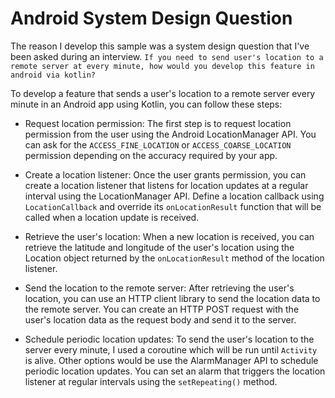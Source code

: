 
# Android System Design Question

The reason I develop this sample was a system design question that I've been asked during an interview.
`If you need to send user's location to a remote server at every minute, how would you develop this feature in android via kotlin?`

To develop a feature that sends a user's location to a remote server every minute in an Android app using Kotlin, you can follow these steps:

 * Request location permission: 
    The first step is to request location permission from the user using the Android LocationManager API. 
    You can ask for the `ACCESS_FINE_LOCATION` or `ACCESS_COARSE_LOCATION` permission depending on the accuracy required by your app.

 * Create a location listener: 
    Once the user grants permission, you can create a location listener that listens for location updates at a regular interval using the LocationManager API.
    Define a location callback using `LocationCallback` and override its `onLocationResult` function that will be called when a location update is received.

 * Retrieve the user's location: 
    When a new location is received, you can retrieve the latitude and longitude of the user's location using the Location object returned by the `onLocationResult` method of the location listener.

 * Send the location to the remote server: 
    After retrieving the user's location, you can use an HTTP client library to send the location data to the remote server. You can create an HTTP POST request with the user's location data as the request body and send it to the server.

 * Schedule periodic location updates: 
    To send the user's location to the server every minute, I used a coroutine which will be run until `Activity` is alive.
    Other options would be use the AlarmManager API to schedule periodic location updates. You can set an alarm that triggers the location listener at regular intervals using the `setRepeating()` method.

